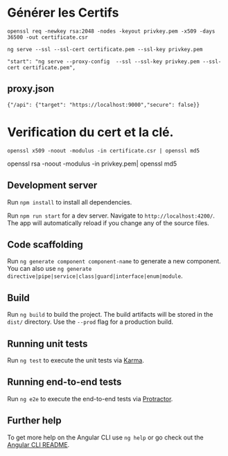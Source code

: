 # Générer les Certifs

`openssl req -newkey rsa:2048 -nodes -keyout privkey.pem -x509 -days 36500 -out certificate.csr`

`ng serve --ssl --ssl-cert certificate.pem --ssl-key privkey.pem`

`"start": "ng serve --proxy-config  --ssl --ssl-key privkey.pem --ssl-cert certificate.pem",`

proxy.json
----------
`{"/api": {"target": "https://localhost:9000","secure": false}}`

# Verification du cert et la clé.

`openssl x509 -noout -modulus -in certificate.csr | openssl md5`

openssl rsa -noout -modulus -in privkey.pem| openssl md5

## Development server


Run `npm install` to install all dependencies.

Run `npm run start` for a dev server. Navigate to `http://localhost:4200/`. The app will automatically reload if you change any of the source files.

## Code scaffolding

Run `ng generate component component-name` to generate a new component. You can also use `ng generate directive|pipe|service|class|guard|interface|enum|module`.

## Build

Run `ng build` to build the project. The build artifacts will be stored in the `dist/` directory. Use the `--prod` flag for a production build.

## Running unit tests

Run `ng test` to execute the unit tests via [Karma](https://karma-runner.github.io).

## Running end-to-end tests

Run `ng e2e` to execute the end-to-end tests via [Protractor](http://www.protractortest.org/).

## Further help

To get more help on the Angular CLI use `ng help` or go check out the [Angular CLI README](https://github.com/angular/angular-cli/blob/master/README.md).
